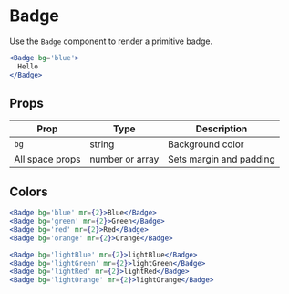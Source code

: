 
# Badge

Use the `Badge` component to render a primitive badge.

```.jsx
<Badge bg='blue'>
  Hello
</Badge>
```

## Props

Prop | Type | Description
---|---|---
`bg` | string | Background color
All space props | number or array | Sets margin and padding

## Colors

```.jsx
<Badge bg='blue' mr={2}>Blue</Badge>
<Badge bg='green' mr={2}>Green</Badge>
<Badge bg='red' mr={2}>Red</Badge>
<Badge bg='orange' mr={2}>Orange</Badge>
```

```.jsx
<Badge bg='lightBlue' mr={2}>lightBlue</Badge>
<Badge bg='lightGreen' mr={2}>lightGreen</Badge>
<Badge bg='lightRed' mr={2}>lightRed</Badge>
<Badge bg='lightOrange' mr={2}>lightOrange</Badge>
```
